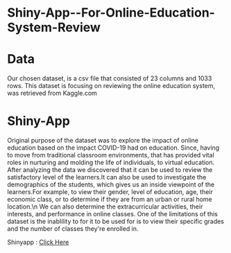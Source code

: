 # Shiny-App--For-Online-Education-System-Review

# Data
Our chosen dataset, is a csv file that consisted of 23 columns and 1033 rows. This dataset is focusing on reviewing the online education system, was retrieved from Kaggle.com
# Shiny-App
Original purpose of the dataset was to explore the impact of online education based on the impact COVID-19 had on education. Since, having to move from traditional classroom environments, that has provided vital roles in nurturing and molding the life of individuals, to virtual education. After analyzing the data we discovered that it can be used to review the satisfactory level of the learners.It can also be used to investigate the demographics of the students, which gives us an inside viewpoint of the learners.For example, to view their gender, level of education, age, their economic class, or to determine if they are from an urban or rural home location.\n
We can also determine the extracurricular activities, their interests, and performance in online classes. One of the limitations of this dataset is the inablility to for it to be used for is to view their specific grades and the number of classes they're enrolled in.

Shinyapp : [Click Here](https://1505ed6fcaa7424cba39d20472d3340c.app.rstudio.cloud/?view=shiny_foreground)
